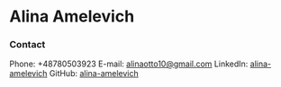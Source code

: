 # Alina Amelevich
### Contact
Phone: +48780503923
E-mail: alinaotto10@gmail.com
LinkedIn: [alina-amelevich](https://www.linkedin.com/in/alina-amelevich/)
GitHub: [alina-amelevich](https://github.com/alina-amelevich/)
